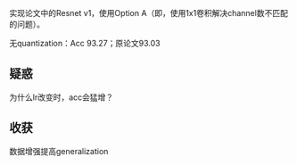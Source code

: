 实现论文中的Resnet v1，使用Option A（即，使用1x1卷积解决channel数不匹配的问题）。

无quantization：Acc 93.27；原论文93.03

## 疑惑

为什么lr改变时，acc会猛增？

## 收获

数据增强提高generalization
